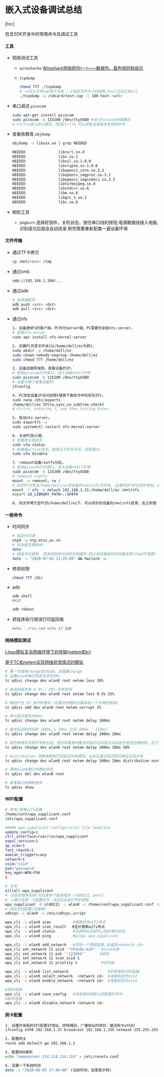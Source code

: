 # 嵌入式设备调试总结
[toc]
<!--toc-->

包含SDK开发中的常用命令及调试工具

#### 工具

- 网络测试工具
    - `wiresharke`
    [Wireshark网络抓包(一)——数据包、着色规则和提示](https://www.cnblogs.com/strick/p/6261463.html)

    - `tcpdump`
        ```bash
        chmod 777 ./tcpdump
        # -w写入文件cap用于分析 ,-C指定文件大小100MB,host过滤主机url
        ./tcpdump -w /sdcard/test.cap -C 100 host <url>
        ```
- 串口调试 `picocom`
    ```bash
    sudo apt-get install picocom
    sudo picocom -b 115200 /dev/ttyUSB0 #进入Picocom终端模式
    # Ctrl+a进入转义模式，然后Ctrl+h 可以获取当前版本支持的命令
    ```

- 查看依赖库 `objdump`
    ```bash
    objdump -x libxxx.so | grep NEEDED

    NEEDED               libcurl.so.4
    NEEDED               libz.so.1
    NEEDED               libssl.so.1.0.0
    NEEDED               libcrypto.so.1.0.0
    NEEDED               libopencv_core.so.3.2
    NEEDED               libopencv_imgproc.so.3.2
    NEEDED               libopencv_imgcodecs.so.3.2
    NEEDED               libturbojpeg.so.0
    NEEDED               libstdc++.so.6
    NEEDED               libm.so.6
    NEEDED               libgcc_s.so.1
    NEEDED               libc.so.6
    ```
- 刷机工具
    - `pkgburn`
    选择好固件，关机状态，按住串口线的按钮,电源数据线接入电脑,识别成功后就会自动烧录
    刷完需要重新配置一遍设备环境

#### 文件传输
- 通过TF卡拷贝
    ```bash
    cp /mnt/<src> /tmp
    ```
- 通过smb
    ```bash
    smb://192.168.1.100/...
    ```

- 通过adb
    ```bash
    # 支持通配符
    adb push <src> <dst>
    adb pull <src> <dst>
    ```
- 通过nfs
    ```bash
    1. 设备是NFS的客户端，PC作为Server端，PC需要先安装nts-server。
    # 安装nfs-server
    sudo apt install nfs-kernel-server

    2. 创建PC共享文件夹(以/home/dell/ez为例)。
    sudo mkdir -p /home/dell/ez
    sudo chown nobody:nogroup /home/dell/ez
    sudo chmod 777 /home/dell/ez

    3. 设备连接局域网，查看设备的IP。
    # 使用picocom打开串口，进入设备shell环境
    sudo picocom -b 115200 /dev/ttyUSB0
    # 设备环境下查看设备IP
    ifconfig

    4. PC添加设备IP访问权限(替换下面命令中的实际IP)。
    sudo nano /etc/exports
    /home/dell/ez IP(rw,sync,no_subtree_check)
    # Ctrl+X, entering Y, and then hitting Enter.

    5. 启动nts-server。
    sudo exportfs -a
    sudo systemctl restart nfs-kernel-server

    6. 关闭PC防火墙。
    # 查看防火墙状态
    sudo ufw status
    # 如果是active状态，使用以下命令关闭，否则跳过。
    sudo ufw disable

    7. remount设备rootfs分区。
    # 使用picocom打开串口，进入设备shell环境
    sudo picocom -b 115200 /dev/ttyUSB0
    # remount rootfs
    mount -o remount, rw /
    # 同步PC文件夹/home/dell/ez至设备的/mnt/nfs文件夹, 这里的IP为PC的IP地址。如果mount出现问题，可以ping PC的IP地址查看是否能访问
    mount -t nfs -o nolock 192.168.1.31:/home/dell/ez /mnt/nfs
    export LD_LIBRARY_PATH=.:$PATH

    8. 将文件拷贝至PC的/home/dell/ez下，可以同步到设备的/mnt/nfs目录，反之同理
    ```

#### 一般命令
- 时间同步
    ```bash
    # 指定时间源
    ntpd -p ntp.ntsc.ac.cn
    # 检测是否更新ok
    date
    # 或者手动更新, 把系统软件时间同步到硬件,防止系统重启后时间被还原(ntpd不需要)
    date -s "2020-07-01 11:25:00" && hwclock -w
    ```

- 修改权限
    ```bash
    chmod 777 /dir
    ```

- adb
    ```bash
    adb shell
    exit

    adb reboot
    ```

- 若程序执行错误打印返回值
    ```bash
    echo './run_cmd echo $?'|sh
    ```

#### 网络模拟测试
[Linux模拟复杂网络环境下的传输(netem和tc)](https://blog.csdn.net/shelldon/article/details/54585742)

[基于TC和netem实现网络异常情况的模拟](https://blog.csdn.net/u013128262/article/details/84784663)

```bash
# 第一次调用change改为add，后面都change
# 设置wlan0端口的丢包率为30%
tc qdisc change dev wlan0 root netem loss 30%

# 发送的报文有 0.3% ~ 25% 的丢包率
tc qdisc change dev wlan0 root netem loss 0.3% 25%

# 随机产生 2% 损坏的报文（在报文的随机位置造成一个比特的错误）
tc qdisc add dev wlan0 root netem corrupt 2%

# 网卡延迟增加100ms
tc qdisc change dev wlan0 root netem delay 100ms

# 报文延迟的时间在 100ms ± 20ms 之间（90ms - 110ms）
tc qdisc change dev wlan0 root netem delay 100ms 20ms

# 因为网络状况是平滑变化的，短时间里相邻报文的延迟应该是近似的而不是完全随机的。这个值是个百分比，如果为 100%，就退化到固定延迟的情况；如果是 0% 则退化到随机延迟的情况
tc qdisc change dev wlan0 root netem delay 100ms 20ms 50%

# distribution 参数来限制它的延迟分布模型。比如让报文延迟时间满足正态分布
tc qdisc change dev wlan0 root netem delay 100ms 20ms distribution normal

# 清除wlan0端口的模拟状态
tc qdisc del dev wlan0 root

# 查看端口的限制状态
tc qdisc show
```

#### WIFI配置
```bash
# 修改/查看wifi配置
/home/conf/wpa_supplicant.conf
/etc/wpa_supplicant.conf

##### wpa_supplicant configuration file template
update_config=1
ctrl_interface=/var/run/wpa_supplicant
eapol_version=1
ap_scan=1
fast_reauth=1
wowlan_triggers=any
network={
ssid="ssid"
psk="password"
key_mgmt=WPA-PSK
}

# 关闭
killall wpa_supplicant
# -D驱动程序名称(可以是多个驱动程序：nl80211，wext)
# -i接口名称 -c配置文件 -B在后台运行守护进程
wpa_supplicant -D nl80211 -i wlan0 -c /home/conf/wpa_supplicant.conf -B
# 动态主机配置(可省略)
udhcpc -i wlan0 -s /etc/udhcpc.script
```

```bash
wpa_cli -i wlan0 scan          #搜索附件wifi热点
wpa_cli -i wlan0 scan_result 　#显示搜索wifi热点
wpa_cli -i wlan0 status        #当前WPA/EAPOL/EAP通讯状态
wpa_cli -i wlan0 ping          #pings wpa_supplicant

wpa_cli -i wlan0 add_network   #添加一个网络连接,会返回<network id>
wpa_cli set_network 11 ssid '"iPanda-mi8"'  #ssid名称
wpa_cli set_network 11 psk '"123456"'　　   #密码
wpa_cli set_network 11 scan_ssid 1
wpa_cli set_network 11 priority 1           #优先级

wpa_cli -i wlan0 list_network                  #列举保存过的连接
wpa_cli -i wlan0 select_network  <network id>  #连接指定的ssid
wpa_cli -i wlan0 enable_network  <network id>  #使能制定的ssid

#保存连接
wpa_cli -i wlan0 save_config   #信息保存到默认的配置文件中
#断开连接
wpa_cli -i wlan0 disable_network <network id>
```

#### 网卡配置
```bash
1. 设置开发板的IP(配置IP地址、网络掩码、广播地址的同时，激活网卡eth0)
ifconfig eth0 192.168.1.37 broadcast 192.168.1.255 netmask 255.255.255.0 up

2. 配置网关
route add default gw 192.168.1.1

3. 配置DNS解析
echo "nameserver 114.114.114.114" > /etc/resolv.conf

4. 设置一下系统时间
date -s "2020-08-05 17:40:00" (当前时间，这里是示例)
```

